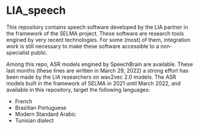 # LIA_speech

This repository contains speech software developed by the LIA partner in the framework of the SELMA project.
These software are research tools engined by very recent technologies. 
For some (most) of them, integration work is still necessary to make these software accessible to a non-specialist public.

Among this repo, ASR models engined by SpeechBrain are available. These last months (these lines are written in March 29, 2022) a strong effort has been made by the LIA researchers on wav2vec 2.0 models.
The ASR models built in the framework of SELMA in 2021 until March 2022, and available in this repository, target the following languages:
- French 
- Brazilian Portuguese
- Modern Standard Arabic
- Tunisian dialect
